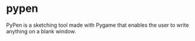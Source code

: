 # pypen
PyPen is a sketching tool made with Pygame that enables the user to write anything on a blank window.
